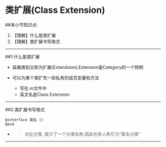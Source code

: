# 类扩展(Class Extension)
##本小节知识点:
1. 【理解】什么是类扩展
2. 【理解】类扩展书写格式

---

##1.什么是类扩展
- 延展类别又称为扩展(Extendsion),Extension是Category的一个特例

- 可以为某个类扩充一些私有的成员变量和方法
    + 写在.m文件中
    + 英文名是Class Extension

---

##2.类扩展书写格式

```objc
@interface 类名 ()
@end

```

- > 对比分类, 就少了一个分类名称,因此也有人称它为”匿名分类”

---

